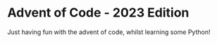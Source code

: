 # Advent of Code - 2023 Edition

Just having fun with the advent of code, whilst learning some Python!
